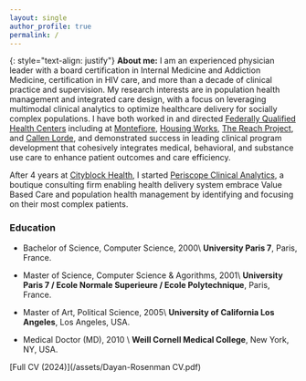 ```yaml
---
layout: single
author_profile: true
permalink: /
---
```


{: style="text-align: justify"}
**About me:** 
I am an experienced physician leader with a board certification in Internal Medicine and Addiction Medicine, certification in HIV care, and more than a decade of clinical practice and supervision. My research interests are in population health management and integrated care design, with a focus on leveraging multimodal clinical analytics to optimize healthcare delivery for socially complex populations. I have both worked in and directed [Federally Qualified Health Centers](https://www.healthcare.gov/glossary/federally-qualified-health-center-fqhc/) including at [Montefiore](https://www.montefiorehealthsystem.org/), [Housing Works](https://healthcare.housingworks.org/), [The Reach Project](https://www.reachprojectinc.org/), and [Callen Lorde](https://callen-lorde.org/), and demonstrated success in leading clinical program development that cohesively integrates medical, behavioral, and substance use care to enhance patient outcomes and care efficiency.

After 4 years at [Cityblock Health](https://www.cityblock.com/), I started [Periscope Clinical Analytics](https://www.periscopeclinicalanalytics.com/), a boutique consulting firm enabling health delivery system embrace Value Based Care and population health management by identifying and focusing on their most complex patients.

### Education

* Bachelor of Science, Computer Science, 2000\\
**University Paris 7**, Paris, France.

* Master of Science, Computer Science & Agorithms, 2001\\
**University Paris 7 / Ecole Normale Superieure / Ecole Polytechnique**, Paris, France.

* Master of Art, Political Science, 2005\\
**University of California Los Angeles**, Los Angeles, USA.

* Medical Doctor (MD), 2010 \\
**Weill Cornell Medical College**, New York, NY, USA.

[Full CV (2024)](/assets/Dayan-Rosenman CV.pdf)

